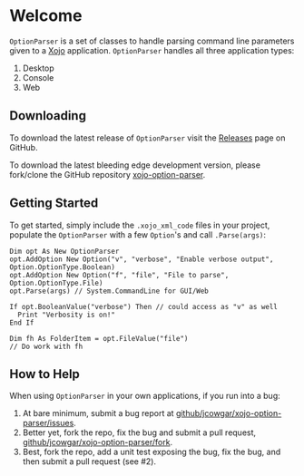 Welcome
=======

`OptionParser` is a set of classes to handle parsing command line parameters given to
a [Xojo](http://www.xojo.com) application. `OptionParser` handles all three application
types:

1. Desktop
2. Console
3. Web

Downloading
-----------

To download the latest release of `OptionParser` visit the
[Releases](https://github.com/jcowgar/xojo-option-parser/releases) page on GitHub.

To download the latest bleeding edge development version, please fork/clone the
GitHub repository [xojo-option-parser](https://github.com/jcowgar/xojo-option-parser).


Getting Started
---------------

To get started, simply include the `.xojo_xml_code` files in your project, populate
the `OptionParser` with a few `Option`'s and call `.Parse(args)`:

```
Dim opt As New OptionParser
opt.AddOption New Option("v", "verbose", "Enable verbose output", Option.OptionType.Boolean)
opt.AddOption New Option("f", "file", "File to parse", Option.OptionType.File)
opt.Parse(args) // System.CommandLine for GUI/Web

If opt.BooleanValue("verbose") Then // could access as "v" as well
  Print "Verbosity is on!"
End If

Dim fh As FolderItem = opt.FileValue("file")
// Do work with fh
```

How to Help
-----------

When using `OptionParser` in your own applications, if you run into a bug:

1. At bare minimum, submit a bug report at
   [github/jcowgar/xojo-option-parser/issues](https://github.com/jcowgar/xojo-option-parser/issues).
2. Better yet, fork the repo, fix the bug and submit a pull request,
   [github/jcowgar/xojo-option-parser/fork](https://github.com/jcowgar/xojo-option-parser/fork).
3. Best, fork the repo, add a unit test exposing the bug, fix the bug,
   and then submit a pull request (see #2).
   